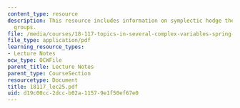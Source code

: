 ```yaml
---
content_type: resource
description: This resource includes information on symplectic hodge theory, and lie
  groups.
file: /media/courses/18-117-topics-in-several-complex-variables-spring-2005/d19c00cc2dccb02a11579e1f50ef67e0_18117_lec25.pdf
file_type: application/pdf
learning_resource_types:
- Lecture Notes
ocw_type: OCWFile
parent_title: Lecture Notes
parent_type: CourseSection
resourcetype: Document
title: 18117_lec25.pdf
uid: d19c00cc-2dcc-b02a-1157-9e1f50ef67e0
---
```

